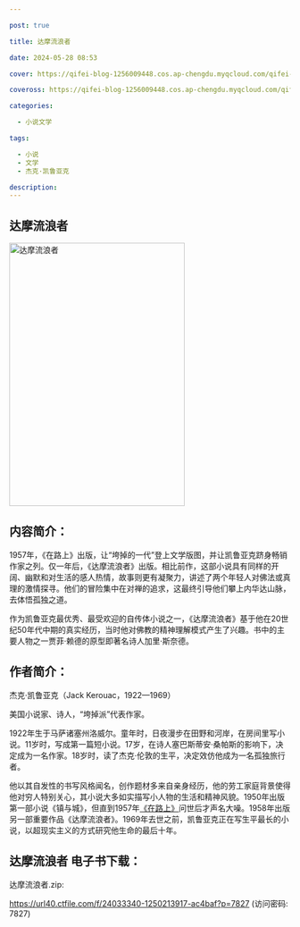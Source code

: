```yaml
---

post: true

title: 达摩流浪者

date: 2024-05-28 08:53

cover: https://qifei-blog-1256009448.cos.ap-chengdu.myqcloud.com/qifei-blog/660a22be9f345e8d031ac068.jpg

coveross: https://qifei-blog-1256009448.cos.ap-chengdu.myqcloud.com/qifei-blog/660a22be9f345e8d031ac068.jpg

categories:

  - 小说文学

tags:

  - 小说
  - 文学
  - 杰克·凯鲁亚克

description:
---
```


## 达摩流浪者
<img alt="达摩流浪者 " class="aligncenter loaded" data-was-processed="true" decoding="async" fetchpriority="high" height="471" src="https://qifei-blog-1256009448.cos.ap-chengdu.myqcloud.com/qifei-blog/660a22be9f345e8d031ac068.jpg" style="cursor: zoom-in;" width="314"/>

## 内容简介：

1957年，《在路上》出版，让“垮掉的一代”登上文学版图，并让凯鲁亚克跻身畅销作家之列。仅一年后，《达摩流浪者》出版。相比前作，这部小说具有同样的开阔、幽默和对生活的感人热情，故事则更有凝聚力，讲述了两个年轻人对佛法或真理的激情探寻。他们的冒险集中在对禅的追求，这最终引导他们攀上内华达山脉，去体悟孤独之道。

作为凯鲁亚克最优秀、最受欢迎的自传体小说之一，《达摩流浪者》基于他在20世纪50年代中期的真实经历，当时他对佛教的精神理解模式产生了兴趣。书中的主要人物之一贾菲·赖德的原型即著名诗人加里·斯奈德。

## 作者简介：

杰克·凯鲁亚克（Jack Kerouac，1922—1969）

美国小说家、诗人，“垮掉派”代表作家。

1922年生于马萨诸塞州洛威尔。童年时，日夜漫步在田野和河岸，在房间里写小说。11岁时，写成第一篇短小说。17岁，在诗人塞巴斯蒂安·桑帕斯的影响下，决定成为一名作家。18岁时，读了杰克·伦敦的生平，决定效仿他成为一名孤独旅行者。

他以其自发性的书写风格闻名，创作题材多来自亲身经历，他的劳工家庭背景使得他对穷人特别关心，其小说大多如实描写小人物的生活和精神风貌。1950年出版第一部小说《镇与城》，但直到1957年<a href="https://www.huibooks.com/4002.html">《在路上》</a>问世后才声名大噪。1958年出版另一部重要作品《达摩流浪者》。1969年去世之前，凯鲁亚克正在写生平最长的小说，以超现实主义的方式研究他生命的最后十年。

## 达摩流浪者 电子书下载：



达摩流浪者.zip: 

https://url40.ctfile.com/f/24033340-1250213917-ac4baf?p=7827 (访问密码: 7827)
